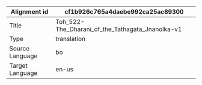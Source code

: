 |Alignment id | cf1b926c765a4daebe992ca25ac89300
| --- | --- 
|Title | Toh_522-The_Dharani_of_the_Tathagata_Jnanolka-v1 
|Type | translation
|Source Language | bo
|Target Language | en-us